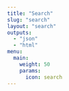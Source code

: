 ```yaml
---
title: "Search"
slug: "search"
layout: "search"
outputs:
  - "json"
  - "html"
menu:
  main:
    weight: 50
    params:
      icon: search
---
```

